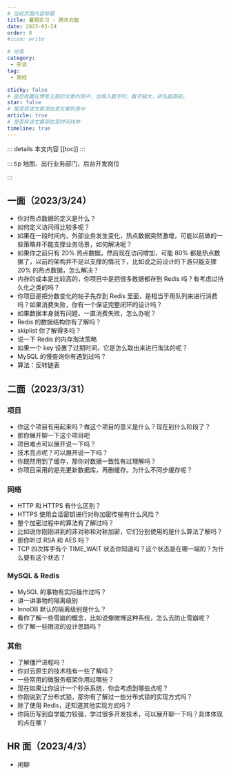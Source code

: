 ```yaml
---
# 当前页面内容标题
title: 暑期实习 - 腾讯云智
date: 2023-03-24
order: 8
#icon: write

# 分类
category:
 - 杂谈
tag:
 - 面经

sticky: false
# 是否收藏在博客主题的文章列表中，当填入数字时，数字越大，排名越靠前。
star: false
# 是否将该文章添加至文章列表中
article: true
# 是否将该文章添加至时间线中
timeline: true
---
```


::: details 本文内容
[[toc]]
:::


::: tip 地图、出行业务部门，后台开发岗位

:::

## 一面（2023/3/24）

- 你对热点数据的定义是什么？
- 如何定义访问得比较多呢？
- 如果在一段时间内，外部业务发生变化，热点数据突然激增，可能以前做的一些策略并不能支撑业务场景，如何解决呢？
- 如果你之前只有 20% 热点数据，然后现在访问增加，可能 80% 都是热点数据了，以前的架构并不足以支撑的情况下，比如说之前设计的下游只能支撑 20% 的热点数据，怎么解决？
- 内存的成本是比较高的，你项目中是把很多数据都存到 Redis 吗？有考虑过持久化之类的吗？
- 你项目是把分数变化的帖子先存到 Redis 里面，是相当于用队列来进行消费吗？如果消费失败，你有一个保证完整闭环的设计吗？
- 如果数据本身就有问题，一直消费失败，怎么办呢？
- Redis 的数据结构你有了解吗？
- skiplist 你了解得多吗？
- 说一下 Redis 的内存淘汰策略
- 如果一个 key 设置了过期时间，它是怎么取出来进行淘汰的呢？
- MySQL 的慢查询你有遇到过吗？
- 算法：反转链表

## 二面（2023/3/31）

### 项目

- 你这个项目有用起来吗？做这个项目的意义是什么？现在到什么阶段了？
- 那你展开聊一下这个项目吧
- 项目难点可以展开说一下吗？
- 技术亮点呢？可以展开说一下吗？
- 你既然用到了缓存，那你对数据一致性有过理解吗？
- 你项目采用的是先更新数据库，再删缓存。为什么不同步缓存呢？

### 网络

- HTTP 和 HTTPS 有什么区别？
- HTTPS 使用会话密钥进行对称加密传输有什么风险？
- 整个加密过程中的算法有了解过吗？
- 比如说你刚刚讲到的非对称和对称加密，它们分别使用的是什么算法了解吗？
- 那你听过 RSA 和 AES 吗？
- TCP 四次挥手有个 TIME_WAIT 状态你知道吗？这个状态是在哪一端的？为什么要有这个状态？

### MySQL & Redis

- MySQL 的事物有实际操作过吗？
- 讲一讲事物的隔离级别
- InnoDB 默认的隔离级别是什么？
- 看你了解一些雪崩的概念，比如说像微博这种系统，怎么去防止雪崩呢？
- 你了解一些限流的设计思路吗？

### 其他

- 了解僵尸进程吗？
- 你对云原生的技术栈有一些了解吗？
- 一些常用的微服务框架你用过哪些？
- 现在如果让你设计一个秒杀系统，你会考虑到哪些点呢？
- 你刚说到了分布式锁，那你有了解过一些分布式锁的实现方式吗？
- 除了使用 Redis，还知道其他实现方式吗？
- 你简历写到自学能力较强，学过很多开发技术，可以展开聊一下吗？具体体现的点在哪？

## HR 面（2023/4/3）

- 闲聊